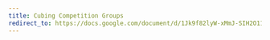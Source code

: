 ```yaml
---
title: Cubing Competition Groups
redirect_to: https://docs.google.com/document/d/1Jk9f82lyW-xMmJ-SIH2O11SEjcqsSqA8VMF3hOGJBq4/edit?usp=sharing
---
```

